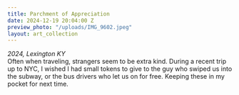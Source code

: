 ```yaml
---
title: Parchment of Appreciation
date: 2024-12-19 20:04:00 Z
preview_photo: "/uploads/IMG_9602.jpeg"
layout: art_collection
---
```


*2024, Lexington KY* <br>
Often when traveling, strangers seem to be extra kind. During a recent trip up to NYC, I wished I had small tokens to give to the guy who swiped us into the subway, or the bus drivers who let us on for free. Keeping these in my pocket for next time. 